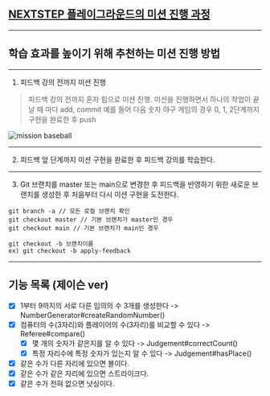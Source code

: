 ## [NEXTSTEP 플레이그라운드의 미션 진행 과정](https://github.com/next-step/nextstep-docs/blob/master/playground/README.md)

---
## 학습 효과를 높이기 위해 추천하는 미션 진행 방법

---
1. 피드백 강의 전까지 미션 진행 
> 피드백 강의 전까지 혼자 힘으로 미션 진행. 미션을 진행하면서 하나의 작업이 끝날 때 마다 add, commit
> 예를 들어 다음 숫자 야구 게임의 경우 0, 1, 2단계까지 구현을 완료한 후 push

![mission baseball](https://raw.githubusercontent.com/next-step/nextstep-docs/master/playground/images/mission_baseball.png)

---
2. 피드백 앞 단계까지 미션 구현을 완료한 후 피드백 강의를 학습한다.

---
3. Git 브랜치를 master 또는 main으로 변경한 후 피드백을 반영하기 위한 새로운 브랜치를 생성한 후 처음부터 다시 미션 구현을 도전한다.

```
git branch -a // 모든 로컬 브랜치 확인
git checkout master // 기본 브랜치가 master인 경우
git checkout main // 기본 브랜치가 main인 경우

git checkout -b 브랜치이름
ex) git checkout -b apply-feedback
```

---

## 기능 목록 (제이슨 ver)

- [X] 1부터 9까지의 서로 다른 임의의 수 3개를 생성한다 -> NumberGenerator#createRandomNumber()
- [X] 컴퓨터의 수(3자리)와 플레이어의 수(3자리)를 비교할 수 있다 -> Referee#compare()
  - [X] 몇 개의 숫자가 같은지를 알 수 있다 -> Judgement#correctCount()
  - [X] 특정 자리수에 특정 숫자가 있는지 알 수 있다 -> Judgement#hasPlace()
- [X] 같은 수가 다른 자리에 있으면 볼이다.
- [X] 같은 수가 같은 자리에 있으면 스트라이크다.
- [X] 같은 수가 전혀 없으면 낫싱이다.
